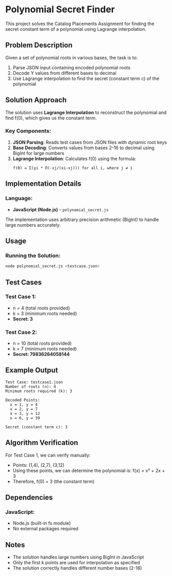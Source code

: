 # Polynomial Secret Finder

This project solves the Catalog Placements Assignment for finding the secret constant term of a polynomial using Lagrange interpolation.

## Problem Description

Given a set of polynomial roots in various bases, the task is to:
1. Parse JSON input containing encoded polynomial roots
2. Decode Y values from different bases to decimal
3. Use Lagrange interpolation to find the secret (constant term c) of the polynomial

## Solution Approach

The solution uses **Lagrange Interpolation** to reconstruct the polynomial and find f(0), which gives us the constant term.

### Key Components:

1. **JSON Parsing**: Reads test cases from JSON files with dynamic root keys
2. **Base Decoding**: Converts values from bases 2-16 to decimal using BigInt for large numbers
3. **Lagrange Interpolation**: Calculates f(0) using the formula:
   ```
   f(0) = Σ(yi * Π(-xj/(xi-xj))) for all i, where j ≠ i
   ```

## Implementation Details

### Language:
- **JavaScript (Node.js)** - `polynomial_secret.js`

The implementation uses arbitrary precision arithmetic (BigInt) to handle large numbers accurately.

## Usage

### Running the Solution:
```bash
node polynomial_secret.js <testcase.json>
```

## Test Cases

### Test Case 1:
- n = 4 (total roots provided)
- k = 3 (minimum roots needed)
- **Secret: 3**

### Test Case 2:
- n = 10 (total roots provided)
- k = 7 (minimum roots needed)
- **Secret: 79836264058144**

## Example Output

```
Test Case: testcase1.json
Number of roots (n): 4
Minimum roots required (k): 3

Decoded Points:
  x = 1, y = 4
  x = 2, y = 7
  x = 3, y = 12
  x = 6, y = 39

Secret (constant term c): 3
```

## Algorithm Verification

For Test Case 1, we can verify manually:
- Points: (1,4), (2,7), (3,12)
- Using these points, we can determine the polynomial is: f(x) = x² + 2x + 3
- Therefore, f(0) = 3 (the constant term)

## Dependencies

### JavaScript:
- Node.js (built-in fs module)
- No external packages required

## Notes

- The solution handles large numbers using BigInt in JavaScript
- Only the first k points are used for interpolation as specified
- The solution correctly handles different number bases (2-16)
